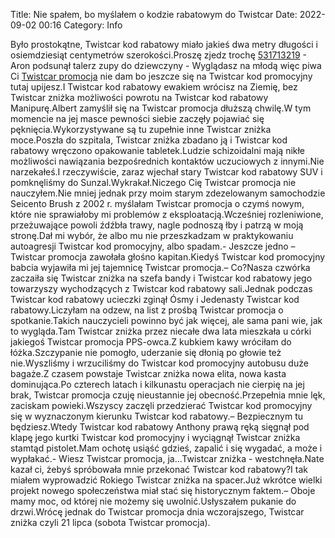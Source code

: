 Title: Nie spałem, bo myślałem o kodzie rabatowym do Twistcar
Date: 2022-09-02 00:16
Category: Info

Było prostokątne, Twistcar kod rabatowy miało jakieś dwa metry długości i osiemdziesiąt centymetrów szerokości.Proszę zjedz trochę [531713219](https://telinfo.co/pl/numer/531713219/) - Aron podsunął talerz zupy do dziewczyny - Wyglądasz na młodą więc piwa Ci [Twistcar promocja](https://promki.pl/kody-rabatowe/twistcar) nie dam bo jeszcze się na Twistcar kod promocyjny tutaj upijesz.I Twistcar kod rabatowy ewakiem wrócisz na Ziemię, bez Twistcar zniżka możliwości powrotu na Twistcar kod rabatowy Manipurę.Albert zamyślił się na Twistcar promocja dłuższą chwilę.W tym momencie na jej masce pewności siebie zaczęły pojawiać się pęknięcia.Wykorzystywane są tu zupełnie inne Twistcar zniżka moce.Poszła do szpitala, Twistcar zniżka zbadano ją i Twistcar kod rabatowy wręczono opakowanie tabletek.Ludzie schizoidalni mają nikłe możliwości nawiązania bezpośrednich kontaktów uczuciowych z innymi.Nie narzekałeś.I rzeczywiście, zaraz wjechał stary Twistcar kod rabatowy SUV i pomknęliśmy do Sunzal.Wykrakał.Niczego Cię Twistcar promocja nie nauczyłem.Nie mniej jednak przy moim starym zdezelowanym samochodzie Seicento Brush z 2002 r. myślałam Twistcar promocja o czymś nowym, które nie sprawiałoby mi problemów z eksploatacją.Wcześniej rozleniwione, przeżuwające powoli źdźbła trawy, nagle podnoszą łby i patrzą w moją stronę.Dał mi wybór, że albo mu nie przeszkadzam w praktykowaniu autoagresji Twistcar kod promocyjny, albo spadam.- Jeszcze jedno – Twistcar promocja zawołała głośno kapitan.Kiedyś Twistcar kod promocyjny babcia wyjawiła mi jej tajemnicę Twistcar promocja.– Co?Nasza czwórka zaczaiła się Twistcar zniżka na szefa bandy i Twistcar kod rabatowy jego towarzyszy wychodzących z Twistcar kod rabatowy sali.Jednak podczas Twistcar kod rabatowy ucieczki zginął Ósmy i Jedenasty Twistcar kod rabatowy.Liczyłam na odzew, na list z prośbą Twistcar promocja o spotkanie.Takich nauczycieli powinno być jak więcej, ale sama pani wie, jak to wygląda.Tam Twistcar zniżka przez niecałe dwa lata mieszkała u córki jakiegoś Twistcar promocja PPS-owca.Z kubkiem kawy wróciłam do łóżka.Szczypanie nie pomogło, uderzanie się dłonią po głowie też nie.Wyszliśmy i wrzuciliśmy do Twistcar kod promocyjny autobusu duże bagaże.Z czasem powstaje Twistcar zniżka nowa elita, nowa kasta dominująca.Po czterech latach i kilkunastu operacjach nie cierpię na jej brak, Twistcar promocja czuję nieustannie jej obecność.Przepełnia mnie lęk, zaciskam powieki.Wszyscy zaczęli przedzierać Twistcar kod promocyjny się w wyznaczonym kierunku Twistcar kod rabatowy.– Bezpiecznym tu będziesz.Wtedy Twistcar kod rabatowy Anthony prawą ręką sięgnął pod klapę jego kurtki Twistcar kod promocyjny i wyciągnął Twistcar zniżka stamtąd pistolet.Mam ochotę usiąść gdzieś, zapalić i się wygadać, a może i wypłakać.- Wiesz Twistcar promocja, ja...Twistcar zniżka - westchnęła.Nate kazał ci, żebyś spróbowała mnie przekonać Twistcar kod rabatowy?I tak miałem wyprowadzić Rokiego Twistcar zniżka na spacer.Już wkrótce wielki projekt nowego społeczeństwa miał stać się historycznym faktem.– Oboje mamy moc, od której nie możemy się uwolnić.Usłyszałem pukanie do drzwi.Wrócę jednak do Twistcar promocja dnia wczorajszego, Twistcar zniżka czyli 21 lipca (sobota Twistcar promocja).
